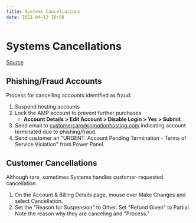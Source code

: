 ```yaml
---
title: Systems Cancellations
date: 2021-04-13 10:08
---
```


# Systems Cancellations
[Source](https://wiki.inmotionhosting.com/index.php?title=Systems_Cancellations)

## Phishing/Fraud Accounts

Process for cancelling accounts identified as fraud:
1. Suspend hosting accounts
2. Lock the AMP account to prevent further purchases
	 + **Account Details > Edit Account > Disable Login > Yes > Submit**
3. Send email to customercare@inmotionhosting.com indicating account terminated
	 due to phishing/fraud.
4. Send customer an "URGENT: Account Pending Termination - Terms of Service
	 Violation" from Power Panel.

## Customer Cancellations

Although rare, sometimes Systems handles customer-requested cancellation. 
1. On the Account & Billing Details page, mouse over Make Changes and select Cancellation.
2. Set the "Reason for Suspension" to Other. Set "Refund Given" to Partial. Note the reason why they are canceling and "Process."

